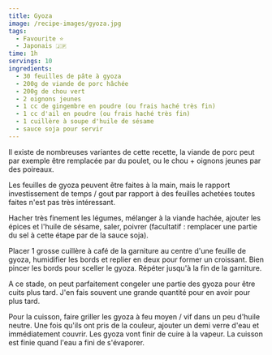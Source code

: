 ```yaml
---
title: Gyoza
image: /recipe-images/gyoza.jpg
tags:
  - Favourite ⭐
  - Japonais 🇯🇵
time: 1h
servings: 10
ingredients:
  - 30 feuilles de pâte à gyoza
  - 200g de viande de porc hâchée
  - 200g de chou vert
  - 2 oignons jeunes
  - 1 cc de gingembre en poudre (ou frais haché très fin)
  - 1 cc d'ail en poudre (ou frais haché très fin)
  - 1 cuillère à soupe d'huile de sésame
  - sauce soja pour servir
---
```

Il existe de nombreuses variantes de cette recette, la viande de porc peut par exemple être remplacée par du poulet, ou le chou + oignons jeunes par des poireaux.

Les feuilles de gyoza peuvent être faites à la main, mais le rapport investissement de temps / gout par rapport à des feuilles achetées toutes faites n'est pas très intéressant.

Hacher très finement les légumes, mélanger à la viande hachée, ajouter les épices et l'huile de sésame, saler, poivrer (facultatif : remplacer une partie du sel à cette étape par de la sauce soja).

Placer 1 grosse cuillère à café de la garniture au centre d'une feuille de gyoza, humidifier les bords et replier en deux pour former un croissant. Bien pincer les bords pour sceller le gyoza. Répéter jusqu'à la fin de la garniture.

A ce stade, on peut parfaitement congeler une partie des gyoza pour être cuits plus tard. J'en fais souvent une grande quantité pour en avoir pour plus tard.

Pour la cuisson, faire griller les gyoza à feu moyen / vif dans un peu d'huile neutre. Une fois qu'ils ont pris de la couleur, ajouter un demi verre d'eau et immédiatement couvrir. Les gyoza vont finir de cuire à la vapeur. La cuisson est finie quand l'eau a fini de s'évaporer.